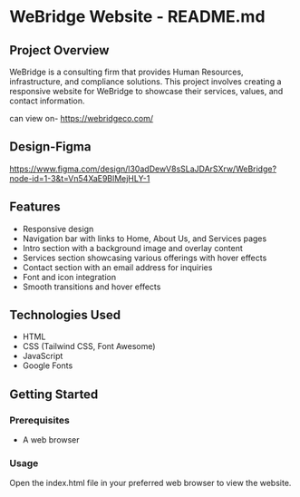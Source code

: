 # WeBridge Website - README.md

## Project Overview

WeBridge is a consulting firm that provides Human Resources, infrastructure, and compliance solutions. This project involves creating a responsive website for WeBridge to showcase their services, values, and contact information.

can view on-
https://webridgeco.com/

## Design-Figma
https://www.figma.com/design/l30adDewV8sSLaJDArSXrw/WeBridge?node-id=1-3&t=Vn54XaE9BlMejHLY-1

## Features

- Responsive design
- Navigation bar with links to Home, About Us, and Services pages
- Intro section with a background image and overlay content
- Services section showcasing various offerings with hover effects
- Contact section with an email address for inquiries
- Font and icon integration
- Smooth transitions and hover effects

## Technologies Used

- HTML
- CSS (Tailwind CSS, Font Awesome)
- JavaScript
- Google Fonts

## Getting Started

### Prerequisites

- A web browser

### Usage
Open the index.html file in your preferred web browser to view the website.
